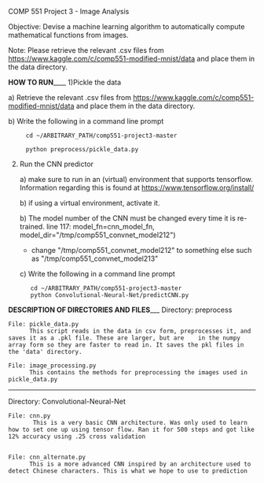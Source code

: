 COMP 551 Project 3 - Image Analysis

Objective: Devise a machine learning algorithm to automatically compute mathematical functions from images.

Note: Please retrieve the relevant .csv files from https://www.kaggle.com/c/comp551-modified-mnist/data and place them in the data directory.



________________________HOW TO RUN____________________________
1)Pickle the data

   a) Retrieve the relevant .csv files from https://www.kaggle.com/c/comp551-modified-mnist/data and place them in the data directory.
   
   b) Write the following in a command line prompt 
   
         cd ~/ARBITRARY_PATH/comp551-project3-master
         
         python preprocess/pickle_data.py
   
   
2) Run the CNN predictor
   
   a) make sure to run in an (virtual) environment that supports tensorflow. Information regarding this is found at https://www.tensorflow.org/install/
   
   b) if using a virtual environment, activate it. 
   
   b) The model number of the CNN must be changed every time it is re-trained. 
   line 117:  model_fn=cnn_model_fn, model_dir="/tmp/comp551_convnet_model212")
      - change "/tmp/comp551_convnet_model212" to something else such as "/tmp/comp551_convnet_model213"
   
   c) Write the following in a command line prompt 
          
          cd ~/ARBITRARY_PATH/comp551-project3-master
          python Convolutional-Neural-Net/predictCNN.py



____________DESCRIPTION OF DIRECTORIES AND FILES_______________
Directory: preprocess

    File: pickle_data.py
          This script reads in the data in csv form, preprocesses it, and saves it as a .pkl file. These are larger, but are    in the numpy array form so they are faster to read in. It saves the pkl files in the 'data' directory.
          
    File: image_processing.py
          This contains the methods for preprocessing the images used in pickle_data.py
 
_______________________________________________________________
Directory: Convolutional-Neural-Net
    
    File: cnn.py
           This is a very basic CNN architecture. Was only used to learn how to set one up using tensor flow. Ran it for 500 steps and got like 12% accuracy using .25 cross validation
           
          
    File: cnn_alternate.py
          This is a more advanced CNN inspired by an architecture used to detect Chinese characters. This is what we hope to use to prediction     
